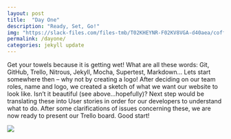 ```yaml
---
layout: post
title:  "Day One"
description: "Ready, Set, Go!"
img: "https://slack-files.com/files-tmb/T02KHEYNR-F02KV8VGA-d40aea/coffee_360.png"
permalink: /dayone/
categories: jekyll update
---
```


Get your towels because it is getting wet! What are all these words: Git, GitHub, Trello, Nitrous, Jekyll, Mocha, Supertest, Markdown… Lets start somewhere then – why not by creating a logo! After deciding on our team roles, name and logo, we created a sketch of what we want our website to look like. Isn’t it beautiful (see above…hopefully)? Next step would be translating these into User stories in order for our developers to understand what to do. After some clarifications of issues concerning these, we are now ready to present our Trello board. Good start! 

<img id="coffee" src="https://slack-files.com/files-tmb/T02KHEYNR-F02KV8VGA-d40aea/coffee_360.png" /> 